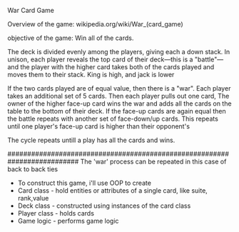 War Card Game

Overview of the game: wikipedia.org/wiki/War_(card_game)

objective of the game: Win all of the cards.

The deck is divided evenly among the players, giving each a down stack. 
In unison, each player reveals the top card of their deck—this is a "battle"—and the player with the higher card takes both of the cards played and moves them to their stack.
King is high, and jack is lower

If the two cards played are of equal value, then there is a "war". 
Each player takes an additional set of 5 cards.
Then each player pulls out one card, The owner of the higher face-up card wins the war and adds all the cards on the table to the bottom of their deck.
If the face-up cards are again equal then the battle repeats with another set of face-down/up cards. This repeats until one player's face-up card is higher than their opponent's

The cycle repeats untill a play has all the cards and wins.

##########################################################################
The 'war' process can be repeated in this case of back to back ties

* To construct this game, i'll use OOP to create
*   Card class - hold entities or attributes of a single card, like suite, rank,value
*   Deck class - constructed using instances of the card class
*   Player class - holds cards
*   Game logic - performs game logic

